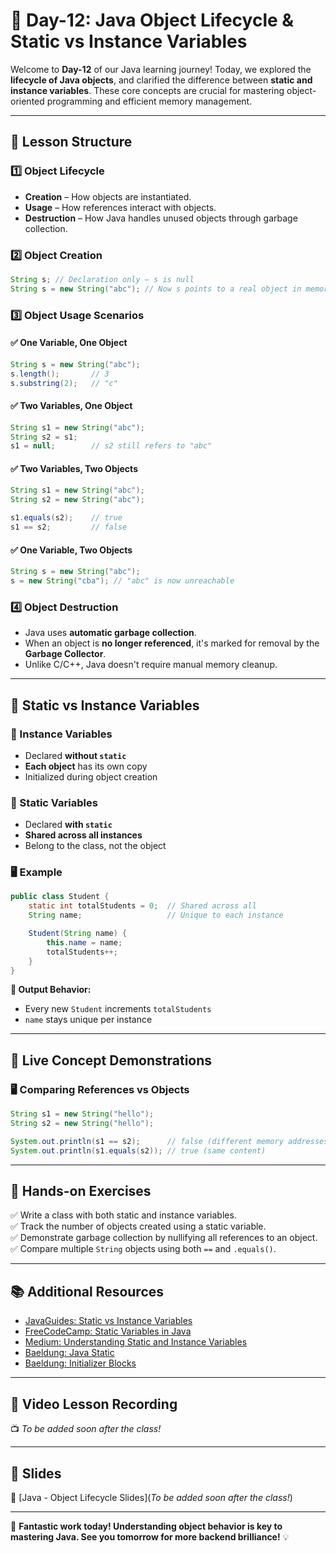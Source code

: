 # **📘 Day-12: Java Object Lifecycle & Static vs Instance Variables**  
Welcome to **Day-12** of our Java learning journey! Today, we explored the **lifecycle of Java objects**, and clarified the difference between **static and instance variables**. These core concepts are crucial for mastering object-oriented programming and efficient memory management.

---

## **📌 Lesson Structure**

### **1️⃣ Object Lifecycle**
- **Creation** – How objects are instantiated.
- **Usage** – How references interact with objects.
- **Destruction** – How Java handles unused objects through garbage collection.

### **2️⃣ Object Creation**
```java
String s; // Declaration only – s is null
String s = new String("abc"); // Now s points to a real object in memory
```

### **3️⃣ Object Usage Scenarios**

#### ✅ One Variable, One Object
```java
String s = new String("abc");
s.length();       // 3
s.substring(2);   // "c"
```

#### ✅ Two Variables, One Object
```java
String s1 = new String("abc");
String s2 = s1;
s1 = null;        // s2 still refers to "abc"
```

#### ✅ Two Variables, Two Objects
```java
String s1 = new String("abc");
String s2 = new String("abc");

s1.equals(s2);    // true
s1 == s2;         // false
```

#### ✅ One Variable, Two Objects
```java
String s = new String("abc");
s = new String("cba"); // "abc" is now unreachable
```

### **4️⃣ Object Destruction**
- Java uses **automatic garbage collection**.
- When an object is **no longer referenced**, it's marked for removal by the **Garbage Collector**.
- Unlike C/C++, Java doesn't require manual memory cleanup.

---

## **📌 Static vs Instance Variables**

### **🔹 Instance Variables**
- Declared **without `static`**
- **Each object** has its own copy
- Initialized during object creation

### **🔹 Static Variables**
- Declared **with `static`**
- **Shared across all instances**
- Belong to the class, not the object

### **🖥️ Example**
```java
public class Student {
    static int totalStudents = 0;  // Shared across all
    String name;                   // Unique to each instance

    Student(String name) {
        this.name = name;
        totalStudents++;
    }
}
```

**📝 Output Behavior:**
- Every new `Student` increments `totalStudents`
- `name` stays unique per instance

---

## **🧪 Live Concept Demonstrations**

### **🖥️ Comparing References vs Objects**
```java
String s1 = new String("hello");
String s2 = new String("hello");

System.out.println(s1 == s2);      // false (different memory addresses)
System.out.println(s1.equals(s2)); // true (same content)
```

---

## **🎯 Hands-on Exercises**
✅ Write a class with both static and instance variables.  
✅ Track the number of objects created using a static variable.  
✅ Demonstrate garbage collection by nullifying all references to an object.  
✅ Compare multiple `String` objects using both `==` and `.equals()`.

---

## **📚 Additional Resources**
- [JavaGuides: Static vs Instance Variables](https://www.javaguides.net/2023/11/static-variable-vs-instance-variable-in-java.html#google_vignette)
- [FreeCodeCamp: Static Variables in Java](https://www.freecodecamp.org/news/static-variables-in-java/)
- [Medium: Understanding Static and Instance Variables](https://medium.com/@barbieri.santiago/understanding-static-and-instance-variables-in-java-f53173cabe8c)
- [Baeldung: Java Static](https://www.baeldung.com/java-static)
- [Baeldung: Initializer Blocks](https://www.baeldung.com/java-static-instance-initializer-blocks)

---

## **🎥 Video Lesson Recording**
📺 _To be added soon after the class!_

---

## **📑 Slides**
📂 [Java - Object Lifecycle Slides](_To be added soon after the class!_)

---

🚀 **Fantastic work today! Understanding object behavior is key to mastering Java. See you tomorrow for more backend brilliance!** 💡
